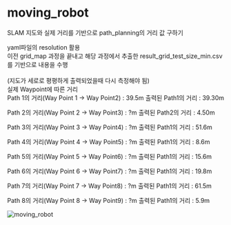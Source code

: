 # moving_robot

SLAM 지도와 실제 거리를 기반으로 path_planning의 거리 값 구하기
</br>

yaml파일의 resolution 활용</br>
이전 grid_map 과정을 끝내고 해당 과정에서 추출한 result_grid_test_size_min.csv를 기반으로 내용을 수행</br>
</br>
(지도가 세로로 평평하게 출력되었을때 다시 측정해야 됨)</br>
실제 Waypoint에 따른 거리</br>
Path 1의 거리(Way Point 1 -> Way Point2) : 39.5m
출력된 Path1의 거리 : 39.30m

Path 2의 거리(Way Point 2 -> Way Point3) : ?m
출력된 Path2의 거리 : 4.50m

Path 3의 거리(Way Point 3 -> Way Point4) : ?m
출력된 Path1의 거리 : 51.6m

Path 4의 거리(Way Point 4 -> Way Point5) : ?m
출력된 Path1의 거리 : 8.6m

Path 5의 거리(Way Point 5 -> Way Point6) : ?m
출력된 Path1의 거리 : 15.6m

Path 6의 거리(Way Point 6 -> Way Point7) : ?m
출력된 Path1의 거리 : 19.8m

Path 7의 거리(Way Point 7 -> Way Point8) : ?m
출력된 Path1의 거리 : 61.5m

Path 8의 거리(Way Point 8 -> Way Point9) : ?m
출력된 Path1의 거리 : 5.9m

![moving_robot](https://github.com/user-attachments/assets/f37aaf6e-ff4b-4974-82f9-f404c8f75bda)
